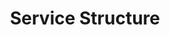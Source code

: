 ---
title: Service Structure
desc: Application strucuture instrcutions for firebase implementation on the Quasar framework.
---